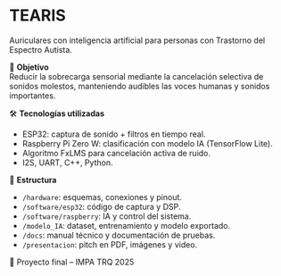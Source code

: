 # TEARIS

Auriculares con inteligencia artificial para personas con Trastorno del Espectro Autista.

🎯 **Objetivo**  
Reducir la sobrecarga sensorial mediante la cancelación selectiva de sonidos molestos, manteniendo audibles las voces humanas y sonidos importantes.

🛠️ **Tecnologías utilizadas**
- ESP32: captura de sonido + filtros en tiempo real.
- Raspberry Pi Zero W: clasificación con modelo IA (TensorFlow Lite).
- Algoritmo FxLMS para cancelación activa de ruido.
- I2S, UART, C++, Python.

📂 **Estructura**
- `/hardware`: esquemas, conexiones y pinout.
- `/software/esp32`: código de captura y DSP.
- `/software/raspberry`: IA y control del sistema.
- `/modelo_IA`: dataset, entrenamiento y modelo exportado.
- `/docs`: manual técnico y documentación de pruebas.
- `/presentacion`: pitch en PDF, imágenes y video.

🧪 Proyecto final – IMPA TRQ 2025
